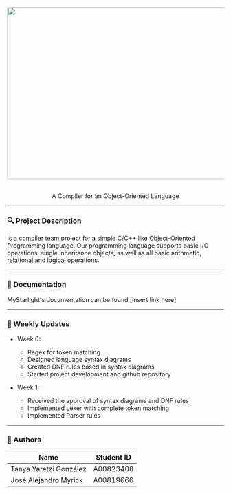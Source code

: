 <div align="center">
<img src="myStarlight.png" height="400"  width="600">
  <br />
  <br />
<p>A Compiler for an Object-Oriented Language </p>
  
</div>


---
### 🔍 Project Description
Is a compiler team project for a simple C/C++ like Object-Oriented Programming language. Our programming language supports basic I/O operations, single inheritance objects, as well as all basic arithmetic, relational and logical operations.

---
### 👀 Documentation
MyStarlight's documentation can be found [insert link here]

---
### 📖 Weekly Updates
- Week 0:
  - Regex for token matching
  - Designed language syntax diagrams
  - Created DNF rules based in syntax diagrams
  - Started project development and github repository

- Week 1:
  - Received the approval of syntax diagrams and DNF rules
  - Implemented Lexer with complete token matching
  - Implemented Parser rules

---
### 🤖 Authors
| Name     | Student ID |
| ---      | ---       |
| Tanya Yaretzi González | A00823408  |
| José Alejandro Myrick | A00819666   |
